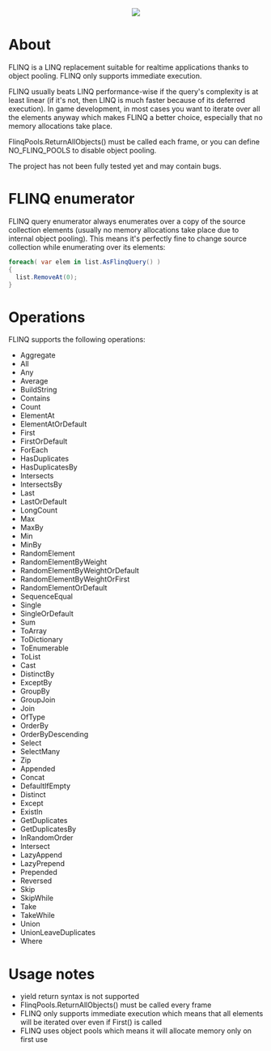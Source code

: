 <p align="center">
  <img src="https://user-images.githubusercontent.com/8492408/124279972-66937480-db48-11eb-920e-7b8bde114025.png">
</p>

# About
FLINQ is a LINQ replacement suitable for realtime applications thanks to object pooling. FLINQ only supports immediate execution.

FLINQ usually beats LINQ performance-wise if the query's complexity is at least linear (if it's not, then LINQ is much faster because of  its deferred execution). In game development, in most cases you want to iterate over all the elements anyway which makes FLINQ a better choice, especially that no memory allocations take place.

FlinqPools.ReturnAllObjects() must be called each frame, or you can define NO_FLINQ_POOLS to disable object pooling.

The project has not been fully tested yet and may contain bugs.

# FLINQ enumerator

FLINQ query enumerator always enumerates over a copy of the source collection elements (usually no memory allocations take place due to internal object pooling). This means it's perfectly fine to change source collection while enumerating over its elements:

```C#
foreach( var elem in list.AsFlinqQuery() )
{
  list.RemoveAt(0);
}
```

# Operations

FLINQ supports the following operations:
- Aggregate
- All
- Any
- Average
- BuildString
- Contains
- Count
- ElementAt
- ElementAtOrDefault
- First
- FirstOrDefault
- ForEach
- HasDuplicates
- HasDuplicatesBy
- Intersects
- IntersectsBy
- Last
- LastOrDefault
- LongCount
- Max
- MaxBy
- Min
- MinBy
- RandomElement
- RandomElementByWeight
- RandomElementByWeightOrDefault
- RandomElementByWeightOrFirst
- RandomElementOrDefault
- SequenceEqual
- Single
- SingleOrDefault
- Sum
- ToArray
- ToDictionary
- ToEnumerable
- ToList
- Cast
- DistinctBy
- ExceptBy
- GroupBy
- GroupJoin
- Join
- OfType
- OrderBy
- OrderByDescending
- Select
- SelectMany
- Zip
- Appended
- Concat
- DefaultIfEmpty
- Distinct
- Except
- ExistIn
- GetDuplicates
- GetDuplicatesBy
- InRandomOrder
- Intersect
- LazyAppend
- LazyPrepend
- Prepended
- Reversed
- Skip
- SkipWhile
- Take
- TakeWhile
- Union
- UnionLeaveDuplicates
- Where

# Usage notes

- yield return syntax is not supported
- FlinqPools.ReturnAllObjects() must be called every frame
- FLINQ only supports immediate execution which means that all elements will be iterated over even if First() is called
- FLINQ uses object pools which means it will allocate memory only on first use
